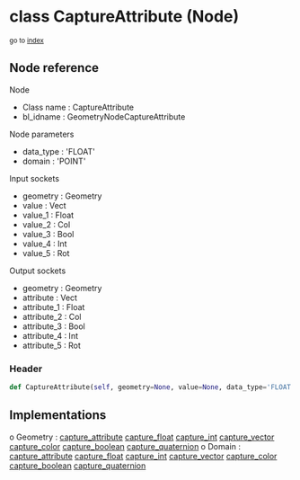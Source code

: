 # class CaptureAttribute (Node)

<sub>go to [index](/docs/index.md)</sub>

## Node reference

Node
 - Class name : CaptureAttribute
 - bl_idname : GeometryNodeCaptureAttribute

Node parameters
 - data_type : 'FLOAT'
 - domain : 'POINT'

Input sockets
 - geometry : Geometry
 - value : Vect
 - value_1 : Float
 - value_2 : Col
 - value_3 : Bool
 - value_4 : Int
 - value_5 : Rot

Output sockets
 - geometry : Geometry
 - attribute : Vect
 - attribute_1 : Float
 - attribute_2 : Col
 - attribute_3 : Bool
 - attribute_4 : Int
 - attribute_5 : Rot

### Header

``` python
def CaptureAttribute(self, geometry=None, value=None, data_type='FLOAT', domain='POINT', node_label=None, node_color=None):
```

## Implementations

o Geometry : [capture_attribute](#capture_attribute) [capture_float](#capture_float) [capture_int](#capture_int) [capture_vector](#capture_vector) [capture_color](#capture_color) [capture_boolean](#capture_boolean) [capture_quaternion](#capture_quaternion) 
o Domain : [capture_attribute](#capture_attribute) [capture_float](#capture_float) [capture_int](#capture_int) [capture_vector](#capture_vector) [capture_color](#capture_color) [capture_boolean](#capture_boolean) [capture_quaternion](#capture_quaternion) 

